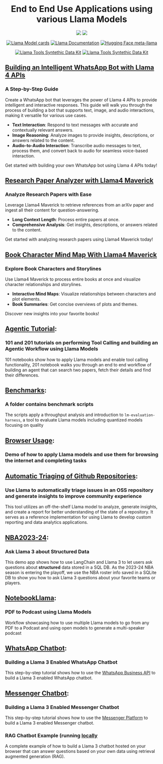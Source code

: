<h1 align="center"> End to End Use Applications using various Llama Models </h1>
<p align="center">
	<a href="https://bit.ly/llama-api-e2e"><img src="https://img.shields.io/badge/Llama_API-Join_Waitlist-brightgreen?logo=meta" /></a>
	<a href="https://llama.developer.meta.com/docs?utm_source=llama-cookbook&utm_medium=readme&utm_campaign=end_to_end"><img src="https://img.shields.io/badge/Llama_API-Documentation-4BA9FE?logo=meta" /></a>

</p>
<p align="center">
	<a href="https://github.com/meta-llama/llama-models/blob/main/models/?utm_source=llama-cookbook&utm_medium=readme&utm_campaign=end_to_end"><img alt="Llama Model cards" src="https://img.shields.io/badge/Llama_OSS-Model_cards-green?logo=meta" /></a>
	<a href="https://www.llama.com/docs/overview/?utm_source=llama-cookbook&utm_medium=readme&utm_campaign=end_to_end"><img alt="Llama Documentation" src="https://img.shields.io/badge/Llama_OSS-Documentation-4BA9FE?logo=meta" /></a>
	<a href="https://huggingface.co/meta-llama"><img alt="Hugging Face meta-llama" src="https://img.shields.io/badge/Hugging_Face-meta--llama-yellow?logo=huggingface" /></a>

</p>
<p align="center">
	<a href="https://github.com/meta-llama/synthetic-data-kit"><img alt="Llama Tools Syntethic Data Kit" src="https://img.shields.io/badge/Llama_Tools-synthetic--data--kit-orange?logo=meta" /></a>
	<a href="https://github.com/meta-llama/llama-prompt-ops"><img alt="Llama Tools Syntethic Data Kit" src="https://img.shields.io/badge/Llama_Tools-llama--prompt--ops-orange?logo=meta" /></a>
</p>




## [Building an Intelligent WhatsApp Bot with Llama 4 APIs](./whatsapp-llama4-bot/README.md)
### A Step-by-Step Guide

Create a WhatsApp bot that leverages the power of Llama 4 APIs to provide intelligent and interactive responses. This guide will walk you through the process of building a bot that supports text, image, and audio interactions, making it versatile for various use cases.

- **Text Interaction**: Respond to text messages with accurate and contextually relevant answers.
- **Image Reasoning**: Analyze images to provide insights, descriptions, or answers related to the content.
- **Audio-to-Audio Interaction**: Transcribe audio messages to text, process them, and convert back to audio for seamless voice-based interaction.

Get started with building your own WhatsApp bot using Llama 4 APIs today!




## [Research Paper Analyzer with Llama4 Maverick](./research_paper_analyzer/README.md)
### Analyze Research Papers with Ease

Leverage Llama4 Maverick to retrieve references from an arXiv paper and ingest all their content for question-answering.

- **Long Context Length**: Process entire papers at once.
- **Comprehensive Analysis**: Get insights, descriptions, or answers related to the content.


Get started with analyzing research papers using Llama4 Maverick today!




## [Book Character Mind Map With Llama4 Maverick](./book_character_mindmap/README.md)
### Explore Book Characters and Storylines

Use Llama4 Maverick to process entire books at once and visualize character relationships and storylines.

- **Interactive Mind Maps**: Visualize relationships between characters and plot elements.
- **Book Summaries**: Get concise overviews of plots and themes.

Discover new insights into your favorite books!




## [Agentic Tutorial](./agents/):

### 101 and 201 tutorials on performing Tool Calling and building an Agentic Workflow using Llama Models
101 notebooks show how to apply Llama models and enable tool calling functionality, 201 notebook walks you through an end to end workflow of building an agent that can search two papers, fetch their details and find their differences.

## [Benchmarks](./benchmarks/):

### A folder contains benchmark scripts
The scripts apply a throughput analysis and introduction to `lm-evaluation-harness`, a tool to evaluate Llama models including quantized models focusing on quality

## [Browser Usage](./browser_use/):

### Demo of how to apply Llama models and use them for browsing the internet and completing tasks

## [Automatic Triaging of Github Repositories](./github_triage/walkthrough.ipynb):

### Use Llama to automatically triage issues in an OSS repository and generate insights to improve community experience
This tool utilizes an off-the-shelf Llama model to analyze, generate insights, and create a report for better understanding of the state of a repository. It serves as a reference implementation for using Llama to develop custom reporting and data analytics applications.


## [NBA2023-24](./coding/text2sql/quickstart.ipynb):

### Ask Llama 3 about Structured Data
This demo app shows how to use LangChain and Llama 3 to let users ask questions about **structured** data stored in a SQL DB. As the 2023-24 NBA season is entering the playoff, we use the NBA roster info saved in a SQLite DB to show you how to ask Llama 3 questions about your favorite teams or players.

## [NotebookLlama](./NotebookLlama/):

### PDF to Podcast using Llama Models
Workflow showcasing how to use multiple Llama models to go from any PDF to a Podcast and using open models to generate a multi-speaker podcast


## [WhatsApp Chatbot](./customerservice_chatbots/whatsapp_chatbot/whatsapp_llama3.md):
### Building a Llama 3 Enabled WhatsApp Chatbot
This step-by-step tutorial shows how to use the [WhatsApp Business API](https://developers.facebook.com/docs/whatsapp/cloud-api/overview) to build a Llama 3 enabled WhatsApp chatbot.


## [Messenger Chatbot](./customerservice_chatbots/messenger_chatbot/messenger_llama3.md):

### Building a Llama 3 Enabled Messenger Chatbot
This step-by-step tutorial shows how to use the [Messenger Platform](https://developers.facebook.com/docs/messenger-platform/overview) to build a Llama 3 enabled Messenger chatbot.


### RAG Chatbot Example (running [locally](./customerservice_chatbots/RAG_chatbot/RAG_Chatbot_Example.ipynb)
A complete example of how to build a Llama 3 chatbot hosted on your browser that can answer questions based on your own data using retrieval augmented generation (RAG).



